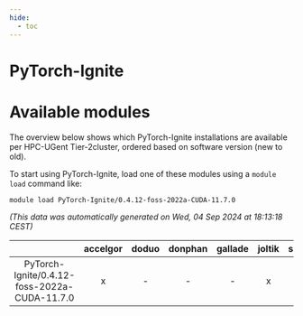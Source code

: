 ```yaml
---
hide:
  - toc
---
```


PyTorch-Ignite
==============

# Available modules


The overview below shows which PyTorch-Ignite installations are available per HPC-UGent Tier-2cluster, ordered based on software version (new to old).

To start using PyTorch-Ignite, load one of these modules using a `module load` command like:

```shell
module load PyTorch-Ignite/0.4.12-foss-2022a-CUDA-11.7.0
```

*(This data was automatically generated on Wed, 04 Sep 2024 at 18:13:18 CEST)*  

| |accelgor|doduo|donphan|gallade|joltik|shinx|skitty|
| :---: | :---: | :---: | :---: | :---: | :---: | :---: | :---: |
|PyTorch-Ignite/0.4.12-foss-2022a-CUDA-11.7.0|x|-|-|-|x|-|-|
